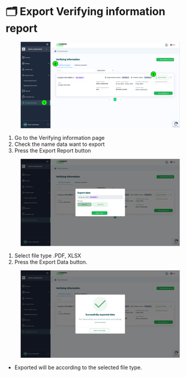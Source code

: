 # 🗂️ Export  Verifying information report

<figure><img src="../.gitbook/assets/image (2) (1).png" alt=""><figcaption></figcaption></figure>

1. Go to the Verifying information page&#x20;
2. Check the name data want to export
3. Press the Export Report button



<figure><img src="../.gitbook/assets/image (1) (1) (1).png" alt=""><figcaption></figcaption></figure>

1. Select file type .PDF, XLSX
2. ﻿﻿﻿Press the Export Data button.



<figure><img src="../.gitbook/assets/image (97).png" alt=""><figcaption></figcaption></figure>

* Exported will be according to the selected file type.
